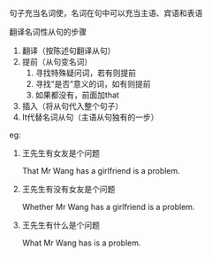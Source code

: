 句子充当名词使，名词在句中可以充当主语、宾语和表语

翻译名词性从句的步骤
1. 翻译（按陈述句翻译从句）
2. 提前（从句变名词）
   1. 寻找特殊疑问词，若有则提前
   2. 寻找“是否”意义的词，如有则提前
   3. 如果都没有，前面加that
3. 插入（将从句代入整个句子）
4. It代替名词从句（主语从句独有的一步）


eg:
1. 王先生有女友是个问题
  
    That Mr Wang has a girlfriend is a problem.

2. 王先生有没有女友是个问题

    Whether Mr Wang has a girlfriend is a problem.

3. 王先生有什么是个问题

    What Mr Wang has is a problem.